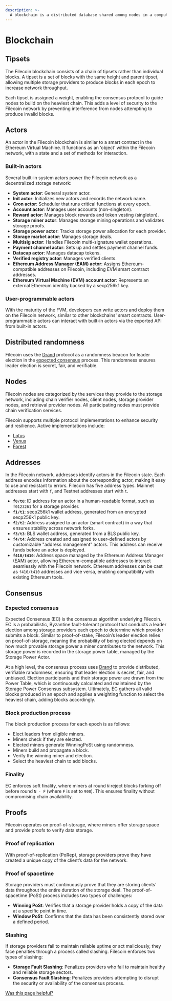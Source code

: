 ```yaml
---
description: >-
  A blockchain is a distributed database shared among nodes in a computer network. This page covers the design and functions of the Filecoin blockchain.
---
```


# Blockchain

## Tipsets

The Filecoin blockchain consists of a chain of tipsets rather than individual blocks. A tipset is a set of blocks with the same height and parent tipset, allowing multiple storage providers to produce blocks in each epoch to increase network throughput.

Each tipset is assigned a weight, enabling the consensus protocol to guide nodes to build on the heaviest chain. This adds a level of security to the Filecoin network by preventing interference from nodes attempting to produce invalid blocks.

## Actors

An actor in the Filecoin blockchain is similar to a smart contract in the Ethereum Virtual Machine. It functions as an ‘object’ within the Filecoin network, with a state and a set of methods for interaction.

### Built-in actors

Several built-in system actors power the Filecoin network as a decentralized storage network:

- **System actor**: General system actor.
- **Init actor**: Initializes new actors and records the network name.
- **Cron actor**: Scheduler that runs critical functions at every epoch.
- **Account actor**: Manages user accounts (non-singleton).
- **Reward actor**: Manages block rewards and token vesting (singleton).
- **Storage miner actor**: Manages storage mining operations and validates storage proofs.
- **Storage power actor**: Tracks storage power allocation for each provider.
- **Storage market actor**: Manages storage deals.
- **Multisig actor**: Handles Filecoin multi-signature wallet operations.
- **Payment channel actor**: Sets up and settles payment channel funds.
- **Datacap actor**: Manages datacap tokens.
- **Verified registry actor**: Manages verified clients.
- **Ethereum Address Manager (EAM) actor**: Assigns Ethereum-compatible addresses on Filecoin, including EVM smart contract addresses.
- **Ethereum Virtual Machine (EVM) account actor**: Represents an external Ethereum identity backed by a secp256k1 key.

### User-programmable actors

With the maturity of the FVM, developers can write actors and deploy them on the Filecoin network, similar to other blockchains' smart contracts. User-programmable actors can interact with built-in actors via the exported API from built-in actors.

## Distributed randomness

Filecoin uses the [Drand](https://drand.love) protocol as a randomness beacon for leader election in the [expected consensus](blockchain.md#expected-consensus) process. This randomness ensures leader election is secret, fair, and verifiable.

## Nodes

Filecoin nodes are categorized by the services they provide to the storage network, including chain verifier nodes, client nodes, storage provider nodes, and retrieval provider nodes. All participating nodes must provide chain verification services.

Filecoin supports multiple protocol implementations to enhance security and resilience. Active implementations include:

- [Lotus](https://lotus.filecoin.io/)
- [Venus](https://github.com/filecoin-project/venus)
- [Forest](https://github.com/ChainSafe/forest)

## Addresses

In the Filecoin network, addresses identify actors in the Filecoin state. Each address encodes information about the corresponding actor, making it easy to use and resistant to errors. Filecoin has five address types. Mainnet addresses start with `f`, and Testnet addresses start with `t`.

- **`f0/t0`**: ID address for an actor in a human-readable format, such as `f0123261` for a storage provider.
- **`f1/t1`**: secp256k1 wallet address, generated from an encrypted secp256k1 public key.
- **`f2/t2`**: Address assigned to an actor (smart contract) in a way that ensures stability across network forks.
- **`f3/t3`**: BLS wallet address, generated from a BLS public key.
- **`f4/t4`**: Address created and assigned to user-defined actors by customizable "address management" actors. This address can receive funds before an actor is deployed.
- **`f410/t410`**: Address space managed by the Ethereum Address Manager (EAM) actor, allowing Ethereum-compatible addresses to interact seamlessly with the Filecoin network. Ethereum addresses can be cast as `f410/t410` addresses and vice versa, enabling compatibility with existing Ethereum tools.

## Consensus

### Expected consensus

Expected Consensus (EC) is the consensus algorithm underlying Filecoin. EC is a probabilistic, Byzantine fault-tolerant protocol that conducts a leader election among storage providers each epoch to determine which provider submits a block. Similar to proof-of-stake, Filecoin’s leader election relies on proof-of-storage, meaning the probability of being elected depends on how much provable storage power a miner contributes to the network. This storage power is recorded in the storage power table, managed by the Storage Power Actor.

At a high level, the consensus process uses [Drand](https://drand.love) to provide distributed, verifiable randomness, ensuring that leader election is secret, fair, and unbiased. Election participants and their storage power are drawn from the Power Table, which is continuously calculated and maintained by the Storage Power Consensus subsystem. Ultimately, EC gathers all valid blocks produced in an epoch and applies a weighting function to select the heaviest chain, adding blocks accordingly.

### Block production process

The block production process for each epoch is as follows:

- Elect leaders from eligible miners.
- Miners check if they are elected.
- Elected miners generate WinningPoSt using randomness.
- Miners build and propagate a block.
- Verify the winning miner and election.
- Select the heaviest chain to add blocks.

### Finality

EC enforces soft finality, where miners at round `N` reject blocks forking off before round `N - F` (where `F` is set to `900`). This ensures finality without compromising chain availability.

## Proofs

Filecoin operates on proof-of-storage, where miners offer storage space and provide proofs to verify data storage.

### Proof of replication

With proof-of-replication (PoRep), storage providers prove they have created a unique copy of the client’s data for the network.

### Proof of spacetime

Storage providers must continuously prove that they are storing clients' data throughout the entire duration of the storage deal. The proof-of-spacetime (PoSt) process includes two types of challenges:

- **Winning PoSt**: Verifies that a storage provider holds a copy of the data at a specific point in time.
- **Window PoSt**: Confirms that the data has been consistently stored over a defined period.

### Slashing

If storage providers fail to maintain reliable uptime or act maliciously, they face penalties through a process called slashing. Filecoin enforces two types of slashing:

- **Storage Fault Slashing**: Penalizes providers who fail to maintain healthy and reliable storage sectors.
- **Consensus Fault Slashing**: Penalizes providers attempting to disrupt the security or availability of the consensus process.

[Was this page helpful?](https://airtable.com/apppq4inOe4gmSSlk/pagoZHC2i1iqgphgl/form?prefill_Page+URL=https://docs.filecoin.io/basics/what-is-filecoin/blockchain)
